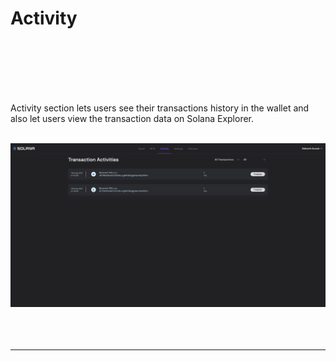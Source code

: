 # Activity
<br>
<br>
<br>
<br>
<br>

Activity section lets users see their transactions history in the wallet and also let users view the transaction data on Solana Explorer.
<br>
<br>


<img src="screenshots/activity.png" width="1300" height="auto" />
<br>
<br>



<br>
<br>


---------------------------------------------------------------------------------------------------

<br>
<br>
